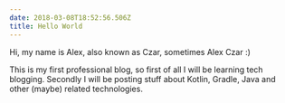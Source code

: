 ```yaml
---
date: 2018-03-08T18:52:56.506Z
title: Hello World
---
```

Hi, my name is Alex, also known as Czar, sometimes Alex Czar :)

This is my first professional blog, so first of all I will be learning tech blogging.
Secondly I will be posting stuff about Kotlin, Gradle, Java and other (maybe) related technologies.
